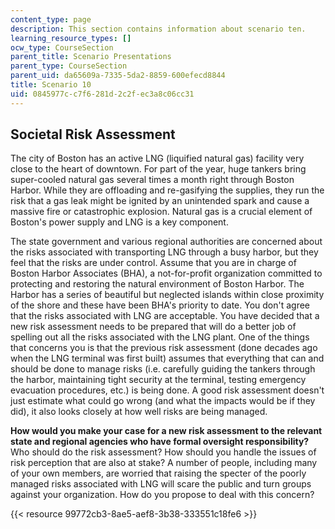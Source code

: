 ```yaml
---
content_type: page
description: This section contains information about scenario ten.
learning_resource_types: []
ocw_type: CourseSection
parent_title: Scenario Presentations
parent_type: CourseSection
parent_uid: da65609a-7335-5da2-8859-600efecd8844
title: Scenario 10
uid: 0845977c-c7f6-281d-2c2f-ec3a8c06cc31
---
```


Societal Risk Assessment
------------------------

The city of Boston has an active LNG (liquified natural gas) facility very close to the heart of downtown. For part of the year, huge tankers bring super-cooled natural gas several times a month right through Boston Harbor. While they are offloading and re-gasifying the supplies, they run the risk that a gas leak might be ignited by an unintended spark and cause a massive fire or catastrophic explosion. Natural gas is a crucial element of Boston's power supply and LNG is a key component.

The state government and various regional authorities are concerned about the risks associated with transporting LNG through a busy harbor, but they feel that the risks are under control. Assume that you are in charge of Boston Harbor Associates (BHA), a not-for-profit organization committed to protecting and restoring the natural environment of Boston Harbor. The Harbor has a series of beautiful but neglected islands within close proximity of the shore and these have been BHA's priority to date. You don't agree that the risks associated with LNG are acceptable. You have decided that a new risk assessment needs to be prepared that will do a better job of spelling out all the risks associated with the LNG plant. One of the things that concerns you is that the previous risk assessment (done decades ago when the LNG terminal was first built) assumes that everything that can and should be done to manage risks (i.e. carefully guiding the tankers through the harbor, maintaining tight security at the terminal, testing emergency evacuation procedures, etc.) is being done. A good risk assessment doesn't just estimate what could go wrong (and what the impacts would be if they did), it also looks closely at how well risks are being managed.

**How would you make your case for a new risk assessment to the relevant state and regional agencies who have formal oversight responsibility?** Who should do the risk assessment? How should you handle the issues of risk perception that are also at stake? A number of people, including many of your own members, are worried that raising the specter of the poorly managed risks associated with LNG will scare the public and turn groups against your organization. How do you propose to deal with this concern?

{{< resource 99772cb3-8ae5-aef8-3b38-333551c18fe6 >}}